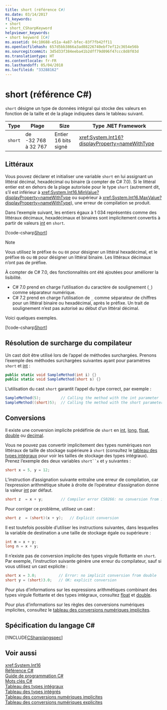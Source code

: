 ```yaml
---
title: short (référence C#)
ms.date: 03/14/2017
f1_keywords:
- short
- short_CSharpKeyword
helpviewer_keywords:
- short keyword [C#]
ms.assetid: 04c10688-e51a-4a87-bfec-83f7fb42ff11
ms.openlocfilehash: 657d5bb3866a3ad88226740ebf7ef12c3654e56b
ms.sourcegitcommit: 3d5d33f384eeba41b2dff79d096f47ccc8d8f03d
ms.translationtype: HT
ms.contentlocale: fr-FR
ms.lasthandoff: 05/04/2018
ms.locfileid: "33288162"
---
```

# <a name="short-c-reference"></a>short (référence C#)

`short` désigne un type de données intégral qui stocke des valeurs en fonction de la taille et de la plage indiquées dans le tableau suivant.  
  
|Type|Plage|Size|Type .NET Framework|  
|----------|-----------|----------|-------------------------|  
|`short`|de -32 768 à 32 767|Entier 16 bits signé|<xref:System.Int16?displayProperty=nameWithType>|  
  
## <a name="literals"></a>Littéraux  

Vous pouvez déclarer et initialiser une variable `short` en lui assignant un littéral décimal, hexadécimal ou binaire (à compter de C# 7.0).  Si le littéral entier est en dehors de la plage autorisée pour le type `short` (autrement dit, s’il est inférieur à <xref:System.Int16.MinValue?displayProperty=nameWithType> ou supérieur à <xref:System.Int16.MaxValue?displayProperty=nameWithType>), une erreur de compilation se produit. 

Dans l’exemple suivant, les entiers égaux à 1 034 représentés comme des littéraux décimaux, hexadécimaux et binaires sont implicitement convertis à partir de valeurs [int](../../../csharp/language-reference/keywords/int.md) en `short`.  
  
[!code-csharp[Short](../../../../samples/snippets/csharp/language-reference/keywords/numeric-literals.cs#Short)]  

> [!NOTE] 
> Vous utilisez le préfixe `0x` ou `0X` pour désigner un littéral hexadécimal, et le préfixe `0b` ou `0B` pour désigner un littéral binaire. Les littéraux décimaux n’ont pas de préfixe.

À compter de C# 7.0, des fonctionnalités ont été ajoutées pour améliorer la lisibilité. 
 - C# 7.0 prend en charge l’utilisation du caractère de soulignement (`_`) comme séparateur numérique.
 - C# 7.2 prend en charge l’utilisation de `_` comme séparateur de chiffres pour un littéral binaire ou hexadécimal, après le préfixe. Un trait de soulignement n’est pas autorisé au début d’un littéral décimal.

Voici quelques exemples.

[!code-csharp[Short](../../../../samples/snippets/csharp/language-reference/keywords/numeric-literals.cs#ShortS)]  
 
## <a name="compiler-overload-resolution"></a>Résolution de surcharge du compilateur

 Un cast doit être utilisé lors de l’appel de méthodes surchargées. Prenons l’exemple des méthodes surchargées suivantes ayant pour paramètres `short` et [int](../../../csharp/language-reference/keywords/int.md) :  
  
```csharp  
public static void SampleMethod(int i) {}  
public static void SampleMethod(short s) {}  
```  
  
 L’utilisation du cast `short` garantit l’appel du type correct, par exemple :  
  
```csharp  
SampleMethod(5);         // Calling the method with the int parameter  
SampleMethod((short)5);  // Calling the method with the short parameter  
```  
  
## <a name="conversions"></a>Conversions  

 Il existe une conversion implicite prédéfinie de `short` en [int](../../../csharp/language-reference/keywords/int.md), [long](../../../csharp/language-reference/keywords/long.md), [float](../../../csharp/language-reference/keywords/float.md), [double](../../../csharp/language-reference/keywords/double.md) ou [decimal](../../../csharp/language-reference/keywords/decimal.md).  
  
 Vous ne pouvez pas convertir implicitement des types numériques non littéraux de taille de stockage supérieure à `short` (consultez le [tableau des types intégraux](../../../csharp/language-reference/keywords/integral-types-table.md) pour voir les tailles de stockage des types intégraux). Prenez l’exemple des deux variables `short``x` et `y` suivantes :  
  
```csharp  
short x = 5, y = 12;  
```  
  
 L’instruction d’assignation suivante entraîne une erreur de compilation, car l’expression arithmétique située à droite de l’opérateur d’assignation donne la valeur [int](../../../csharp/language-reference/keywords/int.md) par défaut.  
  
```csharp
short z  = x + y;        // Compiler error CS0266: no conversion from int to short
```

 Pour corriger ce problème, utilisez un cast :  
  
```csharp
short z  = (short)(x + y);   // Explicit conversion
```
  
 Il est toutefois possible d’utiliser les instructions suivantes, dans lesquelles la variable de destination a une taille de stockage égale ou supérieure :  
  
```csharp  
int m = x + y;  
long n = x + y;  
```  
  
 Il n’existe pas de conversion implicite des types virgule flottante en `short`. Par exemple, l’instruction suivante génère une erreur du compilateur, sauf si vous utilisez un cast explicite :  
  
```csharp  
short x = 3.0;          // Error: no implicit conversion from double  
short y = (short)3.0;   // OK: explicit conversion  
```  
  
 Pour plus d’informations sur les expressions arithmétiques combinant des types virgule flottante et des types intégraux, consultez [float](../../../csharp/language-reference/keywords/float.md) et [double](../../../csharp/language-reference/keywords/double.md).  
  
 Pour plus d’informations sur les règles des conversions numériques implicites, consultez le [tableau des conversions numériques implicites](../../../csharp/language-reference/keywords/implicit-numeric-conversions-table.md).  
  
## <a name="c-language-specification"></a>Spécification du langage C#  
 [!INCLUDE[CSharplangspec](~/includes/csharplangspec-md.md)]  
  
## <a name="see-also"></a>Voir aussi  
 <xref:System.Int16>  
 [Référence C#](../../../csharp/language-reference/index.md)  
 [Guide de programmation C#](../../../csharp/programming-guide/index.md)  
 [Mots clés C#](../../../csharp/language-reference/keywords/index.md)  
 [Tableau des types intégraux](../../../csharp/language-reference/keywords/integral-types-table.md)  
 [Tableau des types intégrés](../../../csharp/language-reference/keywords/built-in-types-table.md)  
 [Tableau des conversions numériques implicites](../../../csharp/language-reference/keywords/implicit-numeric-conversions-table.md)  
 [Tableau des conversions numériques explicites](../../../csharp/language-reference/keywords/explicit-numeric-conversions-table.md)
